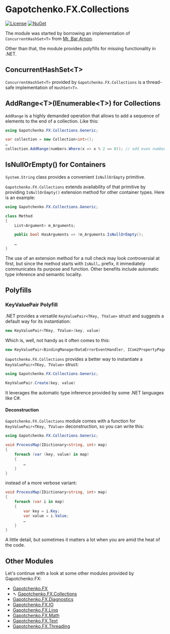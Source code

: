 ﻿# Gapotchenko.FX.Collections

[![License](https://img.shields.io/badge/license-MIT-green.svg)](../../LICENSE)
[![NuGet](https://img.shields.io/nuget/v/Gapotchenko.FX.Collections.svg)](https://www.nuget.org/packages/Gapotchenko.FX.Collections)

The module was started by borrowing an implementation of `ConcurrentHashSet<T>` from [Mr. Bar Arnon](https://github.com/i3arnon).

Other than that, the module provides polyfills for missing functionality in .NET.

## ConcurrentHashSet&lt;T&gt;

`ConcurrentHashSet<T>` provided by `Gapotchenko.FX.Collections` is a thread-safe implementation of `HashSet<T>`.

## AddRange&lt;T&gt;(IEnumerable&lt;T&gt;) for Collections

`AddRange` is a highly demanded operation that allows to add a sequence of elements to the end of a collection.
Like this:

``` csharp
using Gapotchenko.FX.Collections.Generic;

var collection = new Collection<int>();
…
collection.AddRange(numbers.Where(x => x % 2 == 0)); // add even numbers
```

## IsNullOrEmpty() for Containers

`System.String` class provides a convenient `IsNullOrEmpty` primitive.

`Gapotchenko.FX.Collections` extends availability of that primitive by providing `IsNullOrEmpty()` extension method for other container types.
Here is an example:

``` csharp
using Gapotchenko.FX.Collections.Generic;

class Method
{
    List<Argument> m_Arguments;

    public bool HasArguments => !m_Arguments.IsNullOrEmpty();

    …
}
```

The use of an extension method for a null check may look controversial at first,
but since the method starts with `IsNull…` prefix,
it immediately communicates its purpose and function.
Other benefits include automatic type inference and semantic locality. 

## Polyfills

### KeyValuePair Polyfill

.NET provides a versatile `KeyValuePair<TKey, TValue>` struct and suggests a default way for its instantiation:

``` csharp
new KeyValuePair<TKey, TValue>(key, value)
```

Which is, well, not handy as it often comes to this:

``` csharp
new KeyValuePair<BindingManagerDataErrorEventHandler, ICom2PropertyPageDisplayService>(key, value)
```

`Gapotchenko.FX.Collections` provides a better way to instantiate a `KeyValuePair<TKey, TValue>` struct:

``` csharp
using Gapotchenko.FX.Collections.Generic;

KeyValuePair.Create(key, value)
```

It leverages the automatic type inference provided by some .NET languages like C#.

#### Deconstruction

`Gapotchenko.FX.Collections` module comes with a function for `KeyValuePair<TKey, TValue>` deconstruction, so you can write this:

``` csharp
using Gapotchenko.FX.Collections.Generic;

void ProcessMap(IDictionary<string, int> map)
{
    foreach (var (key, value) in map)
    {
        …
    }
}
```

instead of a more verbose variant:

``` csharp
void ProcessMap(IDictionary<string, int> map)
{
    foreach (var i in map)
    {
        var key = i.Key;
        var value = i.Value;
        …
    }
}
```

A little detail, but sometimes it matters a lot when you are amid the heat of the code.

## Other Modules

Let's continue with a look at some other modules provided by Gapotchenko.FX:

- [Gapotchenko.FX](../Gapotchenko.FX)
- &#x27B4; [Gapotchenko.FX.Collections](../Gapotchenko.FX.Collections)
- [Gapotchenko.FX.Diagnostics](../Gapotchenko.FX.Diagnostics.CommandLine)
- [Gapotchenko.FX.IO](../Gapotchenko.FX.IO)
- [Gapotchenko.FX.Linq](../Gapotchenko.FX.Linq)
- [Gapotchenko.FX.Math](../Gapotchenko.FX.Math)
- [Gapotchenko.FX.Text](../Gapotchenko.FX.Text)
- [Gapotchenko.FX.Threading](../Gapotchenko.FX.Threading)
